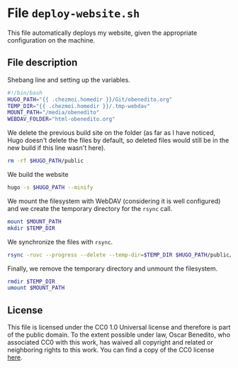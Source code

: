 # File `deploy-website.sh`
This file automatically deploys my website, given the appropriate configuration on the machine.

## File description
Shebang line and setting up the variables.
```bash file executable_deploy-website.sh.tmpl
#!/bin/bash
HUGO_PATH="{{ .chezmoi.homedir }}/Git/obenedito.org"
TEMP_DIR="{{ .chezmoi.homedir }}/.tmp-webdav"
MOUNT_PATH="/media/obenedito"
WEBDAV_FOLDER="html-obenedito.org"
```

We delete the previous build site on the folder (as far as I have noticed, Hugo doesn't delete the files by default, so deleted files would still be in the new build if this line wasn't here).
```bash file executable_deploy-website.sh.tmpl
rm -rf $HUGO_PATH/public
```

We build the website
```bash file executable_deploy-website.sh.tmpl
hugo -s $HUGO_PATH --minify
```

We mount the filesystem with WebDAV (considering it is well configured) and we create the temporary directory for the `rsync` call.
```bash file executable_deploy-website.sh.tmpl
mount $MOUNT_PATH
mkdir $TEMP_DIR
```

We synchronize the files with `rsync`.
```bash file executable_deploy-website.sh.tmpl
rsync -ruvc --progress --delete --temp-dir=$TEMP_DIR $HUGO_PATH/public/ $MOUNT_PATH/$WEBDAV_FOLDER
```

Finally, we remove the temporary directory and unmount the filesystem.
```bash file executable_deploy-website.sh.tmpl
rmdir $TEMP_DIR
umount $MOUNT_PATH
```

## License
This file is licensed under the CC0 1.0 Universal license and therefore is part of the public domain. To the extent possible under law, Oscar Benedito, who associated CC0 with this work, has waived all copyright and related or neighboring rights to this work. You can find a copy of the CC0 license [here](https://gitlab.com/oscarbenedito/dotfiles/blob/master/CC0-1.0).
